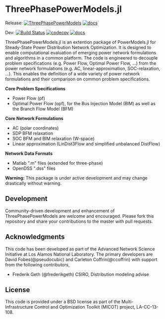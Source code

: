 # ThreePhasePowerModels.jl

Release:
[![ThreePhasePowerModels](http://pkg.julialang.org/badges/ThreePhasePowerModels_0.6.svg)](http://pkg.julialang.org/detail/ThreePhasePowerModels)
[![docs](https://img.shields.io/badge/docs-stable-blue.svg)](https://lanl-ansi.github.io/ThreePhasePowerModels.jl/stable/)

Dev:
[![Build Status](https://travis-ci.org/lanl-ansi/ThreePhasePowerModels.jl.svg?branch=master)](https://travis-ci.org/lanl-ansi/ThreePhasePowerModels.jl)
[![codecov](https://codecov.io/gh/lanl-ansi/ThreePhasePowerModels.jl/branch/master/graph/badge.svg)](https://codecov.io/gh/lanl-ansi/ThreePhasePowerModels.jl)
[![docs](https://img.shields.io/badge/docs-latest-blue.svg)](https://lanl-ansi.github.io/ThreePhasePowerModels.jl/latest/)



ThreePhasePowerModels.jl is an extention package of PowerModels.jl for Steady-State Power Distribution Network Optimization.  It is designed to enable computational evaluation of emerging power network formulations and algorithms in a common platform.  The code is engineered to decouple problem specifications (e.g. Power Flow, Optimal Power Flow, ...) from the power network formulations (e.g. AC, linear-approximation, SOC-relaxation, ...).
This enables the definition of a wide variety of power network formulations and their comparison on common problem specifications.

**Core Problem Specifications**
* Power Flow (pf)
* Optimal Power Flow (opf), for the Bus Injection Model (BIM) as well as the Branch Flow Model (BFM)

**Core Network Formulations**
* AC (polar coordinates)
* SDP BFM relaxation
* SOC BFM and BIM relaxation (W-space)
* Linear approximation (LinDist3Flow and simplified unbalanced DistFlow)

**Network Data Formats**
* Matlab ".m" files (extended for three-phase)
* OpenDSS ".dss" files

**Warning:** This package is under active development and may change drastically without warning.

## Development

Community-driven development and enhancement of ThreePhasePowerModels are welcome and encouraged. Please fork this repository and share your contributions to the master with pull requests.


## Acknowledgments

This code has been developed as part of the Advanced Network Science Initiative at Los Alamos National Laboratory.  The primary developers are David Fobes(@pseudocubic) and Carleton Coffrin(@ccoffrin) with support from the following contributors,
- Frederik Geth (@frederikgeth) CSIRO, Distribution modeling advise

## License

This code is provided under a BSD license as part of the Multi-Infrastructure Control and Optimization Toolkit (MICOT) project, LA-CC-13-108.
